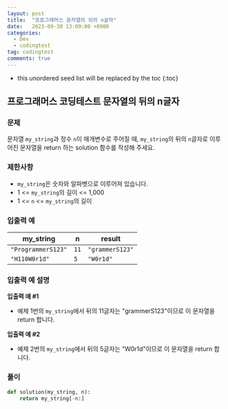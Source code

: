```yaml
---
layout: post
title:  "프로그래머스 문자열의 뒤의 n글자"
date:   2023-09-30 13:09:00 +0900
categories:
  - Dev
  - codingtest
tag: codingtest
comments: true
---
```


* this unordered seed list will be replaced by the toc
{:toc}

## 프로그래머스 코딩테스트 문자열의 뒤의 n글자

### 문제

문자열 `my_string`과 정수 `n`이 매개변수로 주어질 때, `my_string`의 뒤의 `n`글자로 이루어진 문자열을 return 하는 solution 함수를 작성해 주세요.

### 제한사항

- `my_string`은 숫자와 알파벳으로 이루어져 있습니다.
- 1 <= `my_string`의 길이 <= 1,000
- 1 <= `n` <= `my_string`의 길이

### 입출력 예

| my_string | n | result |
| --- | --- | --- |
| `"ProgrammerS123"` | `11` | `"grammerS123"` |
| `"H110W0r1d"` | `5` | `"W0r1d"` |

### 입출력 예 설명

**입출력 예 #1**

- 예제 1번의 `my_string`에서 뒤의 11글자는 "grammerS123"이므로 이 문자열을 return 합니다.

**입출력 예 #2**

- 예제 2번의 `my_string`에서 뒤의 5글자는 "W0r1d"이므로 이 문자열을 return 합니다.

### 풀이

```py
def solution(my_string, n):
    return my_string[-n:]
```